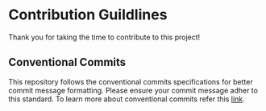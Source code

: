 # Contribution Guildlines

Thank you for taking the time to contribute to this project!

## Conventional Commits

This repository follows the conventional commits specifications for better commit message formatting. Please ensure your commit message adher to this standard.
To learn more about conventional commits refer this [link](https://www.conventionalcommits.org/).
